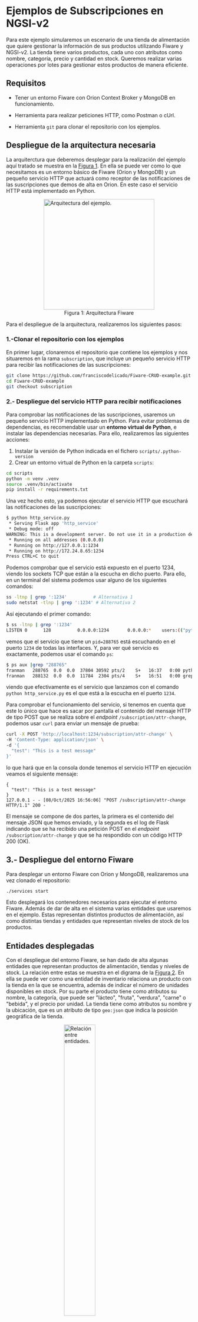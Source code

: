 # Ejemplos de Subscripciones en NGSI-v2
Para este ejemplo simularemos un escenario de una tienda de alimentación que quiere gestionar la información de sus productos utilizando Fiware y NGSI-v2. La tienda tiene varios productos, cada uno con atributos como nombre, categoría, precio y cantidad en stock. Queremos realizar varias operaciones por lotes para gestionar estos productos de manera eficiente.

## Requisitos

- Tener un entorno Fiware con Orion Context Broker y MongoDB en funcionamiento.

- Herramienta para realizar peticiones HTTP, como Postman o cUrl.

- Herramienta `git` para clonar el repositorio con los ejemplos.


## Despliegue de la arquitectura necesaria
La arquiterctura que deberemos desplegar para la realización del ejemplo aquí tratado se muestra en la [Figura 1](#fig:architecture). En ella se puede ver como lo que necesitamos es un entorno básico de Fiware (Orion y MongoDB) y un pequeño servicio HTTP que actuará como receptor de las notificaciones de las suscripciones que demos de alta en Orion. En este caso el servicio HTTP está implementado en Python.

<a name="fig:architecture">
<figure>
    <img src="./resources/fig/FiwareOrionSubscription.png" alt="Arquitectura del ejemplo." style="width:300px; margin-left: auto; margin-right: auto; display: block;"/>
    <figcaption align="center" size="tiny">Figura 1: Arquitectura Fiware</figcaption>
</figure>
</a>

Para el despliegue de la arquitectura, realizaremos los siguientes pasos:

### 1.-Clonar el repositorio con los ejemplos
En primer lugar, clonaremos el repositorio que contiene los ejemplos y nos situaremos en la rama `subscription`, que incluye un pequeño servicio HTTP para recibir las notificaciones de las suscripciones:

```bash
git clone https://github.com/franciscodelicado/Fiware-CRUD-example.git
cd Fiware-CRUD-example
git checkout subscription
```


### 2.- Despliegue del servicio HTTP para recibir notificaciones
Para comprobar las notificaciones de las suscripciones, usaremos un pequeño servicio HTTP implementado en Python. Para evitar problemas de dependencias, es recomendable usar un **entorno virtual de Python**, e instalar las dependencias necesarias. Para ello, realizaremos las siguientes acciones:

1. Instalar la versión de Python indicada en el fichero `scripts/.python-version`
2. Crear un entorno virtual de Python en la carpeta `scripts`:

```bash
cd scripts
python -m venv .venv
source .venv/bin/activate
pip install -r requirements.txt
```
Una vez hecho esto, ya podemos ejecutar el servicio HTTP que escuchará las notificaciones de las suscripciones:

```bash
$ python http_service.py
 * Serving Flask app 'http_service'
 * Debug mode: off
WARNING: This is a development server. Do not use it in a production deployment. Use a production WSGI server instead.
 * Running on all addresses (0.0.0.0)
 * Running on http://127.0.0.1:1234
 * Running on http://172.24.8.65:1234
Press CTRL+C to quit
```
Podemos comprobar que el servicio está expuesto en el puerto 1234, viendo los sockets TCP que están a la escucha en dicho puerto. Para ello, en un terminal del sistema podemos usar alguno de los siguientes comandos:

```bash
ss -ltnp | grep ':1234'          # Alternativa 1
sudo netstat -tlnp | grep ':1234' # Alternativa 2
```
Así ejecutando el primer comando:
```bash
$ ss -ltnp | grep ':1234'
LISTEN 0      128          0.0.0.0:1234       0.0.0.0:*    users:(("python",pid=288765,fd=3))
```
vemos que el servicio que tiene un `pid=288765` está escuchando en el puerto `1234` de todas las interfaces. Y, para ver qué servicio es exactamente, podemos usar el comando `ps`:

```bash
$ ps aux |grep "288765"
franman   288765  0.0  0.0  37804 30592 pts/2    S+   16:37   0:00 python http_service.py
franman   288132  0.0  0.0  11784  2304 pts/4    S+   16:51   0:00 grep 288765
```
viendo que efectivamente es el servicio que lanzamos con el comando `python http_service.py` es el que está a la escucha en el puerto `1234`.

Para comprobar el funcionamiento del servicio, si tenemos en cuenta que este lo único que hace es sacar por pantalla el contenido del mensaje HTTP de tipo POST que se realiza sobre el _endpoint_ `/subscription/attr-change`, podemos usar `curl` para enviar un mensaje de prueba:

```bash
curl -X POST 'http://localhost:1234/subscription/attr-change' \
-H 'Content-Type: application/json' \
-d '{
  "test": "This is a test message"
}'
```
lo que hará que en la consola donde tenemos el servicio HTTP en ejecución veamos el siguiente mensaje:

```
{
  "test": "This is a test message"
}
127.0.0.1 - - [08/Oct/2025 16:56:06] "POST /subscription/attr-change HTTP/1.1" 200 -
``` 
El mensaje se compone de dos partes, la primera es el contenido del mensaje JSON que hemos enviado, y la segunda es el log de Flask indicando que se ha recibido una petición POST en el _endpoint_ `/subscription/attr-change` y que se ha respondido con un código HTTP 200 (OK).


## 3.- Despliegue del entorno Fiware
Para desplegar un entorno Fiware con Orion y MongoDB, realizaremos una vez clonado el repositorio:
```bash
./services start
```

Esto desplegará los contenedores necesarios para ejecutar el entorno Fiware. Además de dar de alta en el sistema varias entidades que usaremos en el ejemplo. Estas representan distintos productos de alimentación, así como distintas tiendas y entidades que representan niveles de stock de los productos.

## Entidades desplegadas
Con el despliegue del entorno Fiware, se han dado de alta algunas entidades que representan productos de alimentación, tiendas y niveles de stock. La relación entre estas se muestra en el digrama de la [Figura 2](#fig:entitiesRelationship). En ella se puede ver como una entidad de inventario relaciona un producto con la tienda en la que se encuentra, además de indicar el número de unidades disponibles en stock. Por su parte el producto tiene como atributos su nombre, la categoría, que puede ser "lácteo", "fruta", "verdura", "carne" o "bebida", y el precio por unidad. La tienda tiene como atributos su nombre y la ubicación, que es un atributo de tipo `geo:json` que indica la posición geográfica de la tienda.

<a name="fig:entitiesRelationship">
  <figure>
    <img src="./resources/fig/entitiesRelationship.png" alt="Relación entre entidades." style="width:45%; margin-left: auto; margin-right: auto; display: block;"/>
    <figcaption align="center" size="tiny">Figura 2: Relación entre entidades</figcaption>
  </figure>
</a>

Si queremos ver las entidades que se han dado de alta en el sistema, podemos realizar una petición GET al endpoint `/v2/entities` de Orion:

```bash
curl -X GET 'http://localhost:1026/v2/entities?options=keyValues' \
-H 'Accept: application/json' | jq '.'
```

Esto devolverá un listado con todas las entidades que se han dado de alta en el sistema, junto con sus atributos y valores. Una sección de los mismos será la siguiente:

```json
[
   [
  {
    "id": "urn:ngsi-ld:Store:001",
    "type": "Store",
    "address": {
      "streetAddress": "C/ Octavio Cuartero, 4",
      "addressLocality": "Albacete",
      "postalCode": "02001",
      "addressCountry": "Spain"
    },
    "location": {
      "type": "Point",
      "coordinates": [
        -1.857033905,
        38.990913668
      ]
    }
  },
  ...
  {
    "id": "urn:ngsi-ld:Product:003",
    "type": "Product",
    "category": "Dairy",
    "name": "Milk",
    "price": 0.9
  },
  ....
  {
    "id": "urn:ngsi-ld:Inventory:004",
    "type": "Inventory",
    "refProduct": "urn:ngsi-ld:Product:001",
    "refStore": "urn:ngsi-ld:Store:002",
    "stockCount": 50
  },...
]
```

# Gestión de subscripciones en NGSI-v2
## Creación de una subscripción

Para crear una subscripción en NGSI-v2, debemos realizar una petición POST al endpoint `/v2/subscriptions` de Orion. La petición debe incluir un cuerpo en formato JSON que describa la subscripción que queremos crear. A continuación se muestra un ejemplo de cómo crear una subscripción que notifique cambios en el stock de todo producto cuando el número de artículos en stock pase a estar por debajo de 20. En este caso solo se notificará el atributo `stockCount` de la entidad que ha cambiado, y se incluirá en la notificación la metainformación de fecha de creación y modificación del atributo. la notificación se enviará al servicio HTTP desplegado en la IP 172.18.1.1 (IP del `gateway` de la red Docker que usa el contenedor de Orion) y puerto 1234, en el _endpoint_ `/subscription/attr-change`:

```bash
curl -X POST 'http://localhost:1026/v2/subscriptions' \
-H 'Content-Type: application/json' \
-d '{
  "description": "Notify me when stock is below 20  ",
  "subject": {
    "entities": [
      {
        "idPattern": "urn:ngsi-ld:Inventory:.*",
        "type": "Inventory"
      }
    ],
    "condition": {
      "attrs": [
        "stockCount"
      ],
      "expression": {
        "q": "stockCount<20"
      }
    }
  },
  "notification": {
    "http": {
      "url": "http://172.18.1.1:1234//subscription/attr-change"
    },
    "attrs": [
      "stockCount"
    ],
    "metadata": ["dateCreated", "dateModified"]
  },
  "throttling": 5
}
'
```
**NOTA**: es importantísimo el recalcar que dado que Orion está en un contenedor de Docker, y que el servicio HTTP que hemos desplegado para recibir las notificaciones está en el host, debemos usar como IP para la URL del campo `notification.http.url` la IP del host vista desde el contenedor de Docker. Para ello, hay que utilizar la IP del `gateway` de la red Docker que usa por el contenedor de Orion. Esta IP es la primera IP del rango direccionable de la red Docker. La dirección de esta red puede verse en el fichero `docker-compose.yml` que se usa para desplegar el entorno Fiware, en la sección `networks`. En nuestro caso, la red se llama `fiware_default` y tiene el rango `172.18.1.0/16`. Por lo tanto, la IP del `gateway` es `172.18.1.1`.

## Visualización de las subscripciones
Para ver las subscripciones que tenemos dadas de alta en Orion, podemos realizar una petición GET al endpoint `/v2/subscriptions`:
```bash
curl -X GET 'http://localhost:1026/v2/subscriptions' \
-H 'Accept: application/json' | jq '.'
```

Esto devolverá un listado con todas las subscripciones que tenemos dadas de alta en el sistema. Una sección de las mismas será la siguiente:

```json
[
  {
    "id": "68e68301f93ed8fda30232fb",
    "description": "Notify me when stock is below 20  ",
    "subject": {
      "entities": [
        {
          "idPattern": "urn:ngsi-ld:Inventory:.*",
          "type": "Inventory"
        }
      ],
      "condition": {
        "attrs": [
          "stockCount"
        ],
        "expression": {
          "q": "stockCount<20"
        }
      }
    },
    "notification": {
      "http": {
        "url": "http://172.18.1.1:1234//subscription/attr-change"
      },
      "attrs": [
        "stockCount"
      ],
      "metadata": ["dateCreated", "dateModified"]
    },
    "throttling": 5
  }
]
```

## Probando la subscripción
Para probar la subscripción que hemos creado, podemos realizar una operación de actualización (PATCH) sobre una entidad de inventario, cambiando el valor del atributo `stockCount` a un valor por debajo de 20. Por ejemplo, podemos actualizar el inventario con ID `urn:ngsi-ld:Inventory:001`, que inicialmente tiene un stock de 50 unidades del `apples` en la tienda de Octavio Cuartero,4 , a 15 unidades:
```bash
curl -X PATCH 'http://localhost:1026/v2/entities/urn:ngsi-ld:Inventory:001/attrs?options=keyValues' \
-H 'Content-Type: application/json' \
-d '{
  "stockCount": 15
}'
```
Al realizar esta operación, si todo está correcto, en la consola donde tenemos el servicio HTTP en ejecución veremos un mensaje similar al siguiente:

```
{
  "subscriptionId": "68e68301f93ed8fda30232fb",
  "data": [
    {
      "id": "urn:ngsi-ld:Inventory:001",
      "type": "Inventory",
      "stockCount": {
        "type": "Number",
        "value": 15,
        "metadata": {
          "dateCreated": {
            "type": "DateTime",
            "value": "2025-10-08T15:27:44.065Z"
          },
          "dateModified": {
            "type": "DateTime",
            "value": "2025-10-08T15:28:26.751Z"
          }
        }
      }
    }
  ]
}
172.18.1.3 - - [08/Oct/2025 17:28:26] "POST /subscription/attr-change HTTP/1.1" 200 -
```

## Creando otra subscripción
Podemos crear otra subscripción que se notifique cuando el precio del producto `Bread` cambie. Independientemente del valor que tome el precio. Para ello, enviaremos el siguiente POST al endpoint `/v2/subscriptions` de Orion:

```bash
curl -X POST 'http://localhost:1026/v2/subscriptions' \
-H 'Content-Type: application/json' \
-d '{
  "description": "Notify me when the price of Bread changes",
  "subject": {
    "entities": [
      {
        "idPattern": "urn:ngsi-ld:Product:002",
        "type": "Product",
        "name": "Bread"
      }
    ]
  },
  "notification": {
    "http": {
      "url": "http://172.18.1.1:1234//subscription/attr-change"
    },
    "attrs": [
      "price"
    ],
    "metadata": ["dateCreated", "dateModified"]
  },
  "throttling": 5
}'
```
Una vez creada la subscripción, podemos probarla realizando una operación de actualización (PATCH) sobre la entidad del producto `Bread`, cambiando su precio a 0.8:

```bash
curl -X PATCH 'http://localhost:1026/v2/entities/urn:ngsi-ld:Product:002/attrs?options=keyValues' \
-H 'Content-Type: application/json' \
-d '{
    "price": 0.8
}'
```
Lo que hará que en la consola donde tenemos el servicio HTTP en ejecución veamos un mensaje similar al siguiente:

```
{
  "subscriptionId": "68e68691f93ed8fda30232fc",
  "data": [
    {
      "id": "urn:ngsi-ld:Product:002",
      "type": "Product",
      "price": {
        "type": "Number",
        "value": 0.8,
        "metadata": {
          "dateCreated": {
            "type": "DateTime",
            "value": "2025-10-08T15:27:44.049Z"
          },
          "dateModified": {
            "type": "DateTime",
            "value": "2025-10-08T15:44:35.557Z"
          }
        }
      }
    }
  ]
}
172.18.1.3 - - [08/Oct/2025 17:44:35] "POST /subscription/attr-change HTTP/1.1" 200 -
```
## Cambio de precio sin notificación
Si ahora cambiamos el precio de un producto, pero que no es `Bread`, por ejemplo `Apple`, no se debería recibir ninguna notificación, ya que la subscripción que hemos creado solo se activa cuando cambia el precio del producto `Bread`. Por lo tanto, si realizamos la siguiente operación de actualización (PATCH) sobre la entidad del producto `Apple`, cambiando su precio a 1.0:

```bash
curl -X PATCH 'http://localhost:1026/v2/entities/urn:ngsi-ld:Product:001/attrs?options=keyValues' \
-H 'Content-Type: application/json' \
-d '{
    "price": 1.0
}'
```
Se puede ver como en la consola donde tenemos el servicio HTTP en ejecución no se recibe ninguna notificación, ya que el precio del producto `Apple` ha cambiado, pero no es el producto `Bread`.

## Actualizar una subscripción
Si queremos actualizar una subscripción, podemos realizar una petición PATCH al endpoint `/v2/subscriptions/<subscription-id>`, donde `<subscription-id>` es el ID de la subscripción que queremos actualizar. Por ejemplo, si en la subscripción relativa al precio del `Bread` queremos que solo nos notifique cuando el precio sea menor que 1.0, podemos realizar la siguiente operación:

```bash
curl -X PATCH 'http://localhost:1026/v2/subscriptions/68e68691f93ed8fda30232fc' \
-H 'Content-Type: application/json' \
-d '{
  "subject": {
    "entities": [
      {
        "idPattern": "urn:ngsi-ld:Product:002",
        "type": "Product",
        "name": "Bread"
      }
    ],
    "condition": {
      "attrs": [
        "price"
      ],
      "expression": {
        "q": "price<1.0"
      }
    }
  }
}'
```
Como podemos ver solo hemos incluido dentro del campo `subject` el campo `entities`, indicando la entidad a la que se refiere ya que puede haber más de una entidad por subscripción (`entities`es un array JSON);  y `condition`, que es el que queremos actualizar. El resto de campos de la subscripción no se ven afectados por esta operación. El `<subscription-id>` de la subscripción que queremos actualizar puede verse en la respuesta a la creación de la misma, o bien realizando una petición GET al endpoint `/v2/subscriptions`.

### Probando la subscripción actualizada
Si ahora cambiamos el precio del `Bread` a un valor menor que 1.0, por ejemplo 0.6, se debería recibir una notificación. 
```bash
curl -X PATCH 'http://localhost:1026/v2/entities/urn:ngsi-ld:Product:002/attrs?options=keyValues' \
-H 'Content-Type: application/json' \
-d '{
    "price": 0.6
}'
```
## Borrado de una subscripción
Si queremos borrar una subscripción, podemos realizar una petición DELETE al endpoint `/v2/subscriptions/<subscription-id>`, donde `<subscription-id>` es el ID de la subscripción que queremos borrar. Por ejemplo, si queremos borrar la subscripción relativa al umbral de stock de 20 unidades, podemos realizar la siguiente operación:

```bash
curl -X DELETE 'http://localhost:1026/v2/subscriptions/68e68301f93ed8fda30232fb'
```